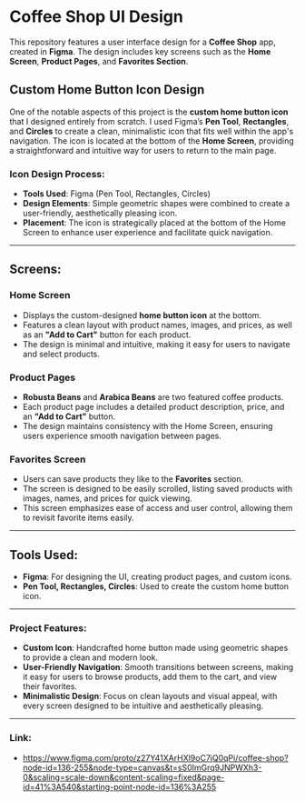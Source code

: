 # Coffee Shop UI Design

This repository features a user interface design for a **Coffee Shop** app, created in **Figma**. The design includes key screens such as the **Home Screen**, **Product Pages**, and **Favorites Section**.

## Custom Home Button Icon Design

One of the notable aspects of this project is the **custom home button icon** that I designed entirely from scratch. I used Figma’s **Pen Tool**, **Rectangles**, and **Circles** to create a clean, minimalistic icon that fits well within the app's navigation. The icon is located at the bottom of the **Home Screen**, providing a straightforward and intuitive way for users to return to the main page.

### Icon Design Process:
- **Tools Used**: Figma (Pen Tool, Rectangles, Circles)
- **Design Elements**: Simple geometric shapes were combined to create a user-friendly, aesthetically pleasing icon.
- **Placement**: The icon is strategically placed at the bottom of the Home Screen to enhance user experience and facilitate quick navigation.

---

## Screens:

### **Home Screen**
- Displays the custom-designed **home button icon** at the bottom.
- Features a clean layout with product names, images, and prices, as well as an **"Add to Cart"** button for each product.
- The design is minimal and intuitive, making it easy for users to navigate and select products.

### **Product Pages**
- **Robusta Beans** and **Arabica Beans** are two featured coffee products.
- Each product page includes a detailed product description, price, and an **"Add to Cart"** button.
- The design maintains consistency with the Home Screen, ensuring users experience smooth navigation between pages.

### **Favorites Screen**
- Users can save products they like to the **Favorites** section.
- The screen is designed to be easily scrolled, listing saved products with images, names, and prices for quick viewing.
- This screen emphasizes ease of access and user control, allowing them to revisit favorite items easily.

---

## Tools Used:
- **Figma**: For designing the UI, creating product pages, and custom icons.
- **Pen Tool, Rectangles, Circles**: Used to create the custom home button icon.

---

### **Project Features:**
- **Custom Icon**: Handcrafted home button made using geometric shapes to provide a clean and modern look.
- **User-Friendly Navigation**: Smooth transitions between screens, making it easy for users to browse products, add them to the cart, and view their favorites.
- **Minimalistic Design**: Focus on clean layouts and visual appeal, with every screen designed to be intuitive and aesthetically pleasing.

---

### **Link:**
- https://www.figma.com/proto/z27Y41XArHXl9oC7jQ0qPi/coffee-shop?node-id=136-255&node-type=canvas&t=sS0ImGrq9JNPWXh3-0&scaling=scale-down&content-scaling=fixed&page-id=41%3A540&starting-point-node-id=136%3A255
